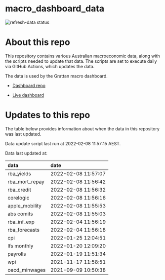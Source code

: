 
<!-- README.md is generated from README.Rmd. Please edit that file -->

# macro\_dashboard\_data

<!-- badges: start -->

![refresh-data
status](https://github.com/grattan/macro_dashboard_data/workflows/refresh-data/badge.svg)

<!-- badges: end -->

# About this repo

This repository contains various Australian macroeconomic data, along
with the scripts needed to update that data. The scripts are set to
execute daily via GitHub Actions, which updates the data.

The data is used by the Grattan macro dashboard.

  - [Dashboard repo](https://github.com/grattan/macrodashboard)

  - [Live dashboard](https://mattcowgill.shinyapps.io/macrodashboard/)

# Updates to this repo

The table below provides information about when the data in this
repository was last updated.

Data update script last run at 2022-02-08 11:57:15 AEST.

Data last updated at:

| data             | date                |
| :--------------- | :------------------ |
| rba\_yields      | 2022-02-08 11:57:07 |
| rba\_mort\_repay | 2022-02-08 11:56:42 |
| rba\_credit      | 2022-02-08 11:56:32 |
| corelogic        | 2022-02-08 11:56:16 |
| apple\_mobility  | 2022-02-08 11:55:53 |
| abs comits       | 2022-02-08 11:55:03 |
| rba\_inf\_exp    | 2022-02-04 11:56:19 |
| rba\_forecasts   | 2022-02-04 11:56:18 |
| cpi              | 2022-01-25 12:04:51 |
| lfs monthly      | 2022-01-20 12:09:20 |
| payrolls         | 2022-01-19 11:51:34 |
| wpi              | 2021-11-17 11:58:51 |
| oecd\_minwages   | 2021-09-09 10:50:38 |
